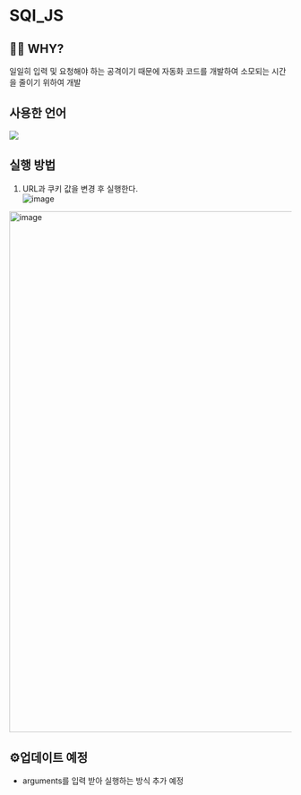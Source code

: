 # SQI_JS

## 🤷‍♂️ WHY?

일일히 입력 및 요청해야 하는 공격이기 때문에 자동화 코드를 개발하여 소모되는 시간을 줄이기 위하여 개발

## 사용한 언어

 <img src="https://img.shields.io/badge/javascript-F7DF1E?style=for-the-badge&logo=javascript&logoColor=black">
 
## 실행 방법 
1. URL과 쿠키 값을 변경 후 실행한다.<br>
 ![image](https://user-images.githubusercontent.com/67920695/185036676-568ae07f-05b4-4240-b09a-7d65a1b9b28c.png)
<img width="931" alt="image" src="https://user-images.githubusercontent.com/67920695/185181194-980b98fd-a15d-4e32-87b0-c82cecd6e235.png">

## ⚙업데이트 예정

- arguments를 입력 받아 실행하는 방식 추가 예정
